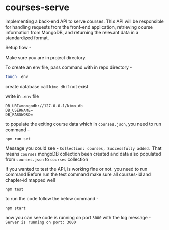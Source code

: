 # courses-serve
implementing a back-end API to serve courses. This API will be responsible for handling requests from the front-end application, retrieving course information from MongoDB, and returning the relevant data in a standardized format.

Setup flow -


Make sure you are in project directory. 

To create an env file, pass command with in repo directory - 
```bash
touch .env
```

create database call `kimo_db` if not exist

write in `.env` file 
```
DB_URI=mongodb://127.0.0.1/kimo_db
DB_USERNAME=
DB_PASSWORD=
```

to populate the exiting course data which in `courses.json`, you need to run command -
```
npm run set
```
Message you could see - `Collection: courses, Successfully added.`
That means `courses` mongoDB collection been created and data also populated from `courses.json` to `courses` collection

If you wanted to test the API, is working fine or not. you need to run command
Before run the test command make sure all courses-id and chapter-id mapped well
```
npm test
```

to run the code follow the below command -
```
npm start
```
now you can see code is running on port `3000` with the log message - `Server is running on port: 3000`